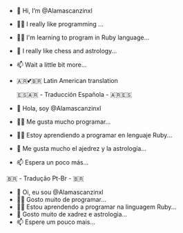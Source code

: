 

- 🤜 Hi, I’m @Alamascanzinxl
- 🧑‍💻 I really like programming ...
- 🧑‍🏫 I'm learning to program in Ruby language...
- 💞️ I really like chess and astrology... 
- 📫 Wait a little bit more... 

- 🇦🇷💕🇧🇷 Latin American translation

  🇪🇸🇦🇷 - Traducción Española - 🇦🇷🇪🇸

- 🤜 Hola, soy @Alamascanzinxl
 - 🧑‍💻 Me gusta mucho programar...
 - 🧑‍🏫 Estoy aprendiendo a programar en lenguaje Ruby...
 - 💞️ Me gusta mucho el ajedrez y la astrología...
 - 📫 Espera un poco más...

  🇧🇷 - Tradução Pt-Br - 🇧🇷

- 🤜 Oi, eu sou @Alamascanzinxl
- 🧑‍💻 Gosto muito de programar...
- 🧑‍🏫 Estou aprendendo a programar na linguagem Ruby...
- 💞️ Gosto muito de xadrez e astrologia...
- 📫 Espere um pouco mais... 




<!---
Alamascanzinxl/Alamascanzinxl is a ✨ special ✨ repository because its `README.md` (this file) appears on your GitHub profile.
You can click the Preview link to take a look at your changes.
--->
